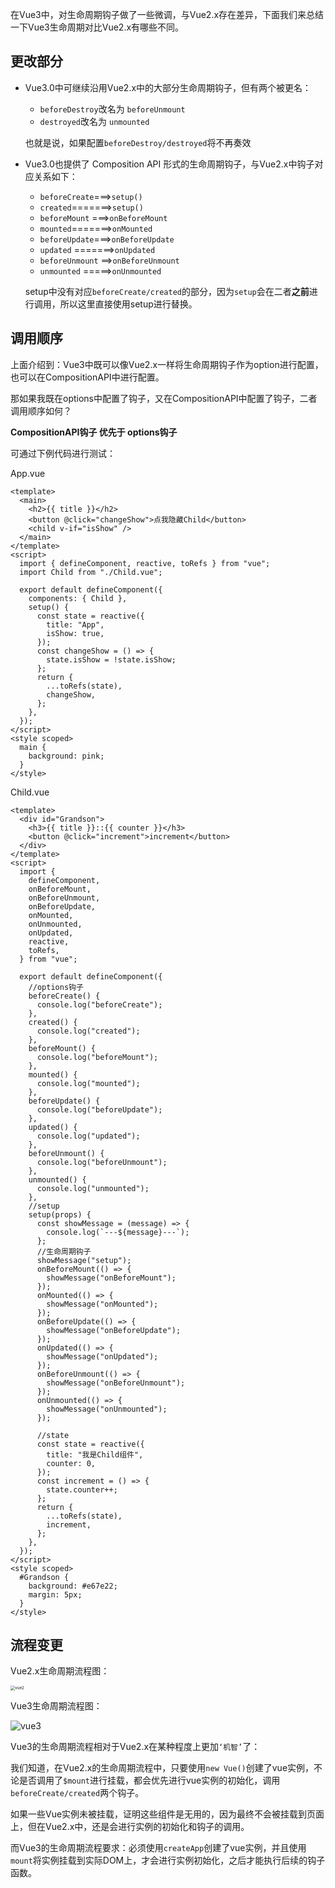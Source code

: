 在Vue3中，对生命周期钩子做了一些微调，与Vue2.x存在差异，下面我们来总结一下Vue3生命周期对比Vue2.x有哪些不同。

## 更改部分

- Vue3.0中可继续沿用Vue2.x中的大部分生命周期钩子，但有两个被更名：

  - `beforeDestroy`改名为 `beforeUnmount`
  - `destroyed`改名为 `unmounted`

  也就是说，如果配置`beforeDestroy/destroyed`将不再奏效

- Vue3.0也提供了 Composition API 形式的生命周期钩子，与Vue2.x中钩子对应关系如下：

  - `beforeCreate`===>`setup()`
  - `created`=======>`setup()`
  - `beforeMount` ===>`onBeforeMount`
  - `mounted`=======>`onMounted`
  - `beforeUpdate`===>`onBeforeUpdate`
  - `updated` =======>`onUpdated`
  - `beforeUnmount` ==>`onBeforeUnmount`
  - `unmounted` =====>`onUnmounted`

  setup中没有对应`beforeCreate/created`的部分，因为`setup`会在二者**之前**进行调用，所以这里直接使用setup进行替换。

## 调用顺序

​	上面介绍到：Vue3中既可以像Vue2.x一样将生命周期钩子作为option进行配置，也可以在CompositionAPI中进行配置。

​	那如果我既在options中配置了钩子，又在CompositionAPI中配置了钩子，二者调用顺序如何？

**CompositionAPI钩子 优先于 options钩子**

可通过下例代码进行测试：

App.vue

```
<template>
  <main>
    <h2>{{ title }}</h2>
    <button @click="changeShow">点我隐藏Child</button>
    <child v-if="isShow" />
  </main>
</template>
<script>
  import { defineComponent, reactive, toRefs } from "vue";
  import Child from "./Child.vue";

  export default defineComponent({
    components: { Child },
    setup() {
      const state = reactive({
        title: "App",
        isShow: true,
      });
      const changeShow = () => {
        state.isShow = !state.isShow;
      };
      return {
        ...toRefs(state),
        changeShow,
      };
    },
  });
</script>
<style scoped>
  main {
    background: pink;
  }
</style>
```

Child.vue

```
<template>
  <div id="Grandson">
    <h3>{{ title }}::{{ counter }}</h3>
    <button @click="increment">increment</button>
  </div>
</template>
<script>
  import {
    defineComponent,
    onBeforeMount,
    onBeforeUnmount,
    onBeforeUpdate,
    onMounted,
    onUnmounted,
    onUpdated,
    reactive,
    toRefs,
  } from "vue";

  export default defineComponent({
    //options钩子
    beforeCreate() {
      console.log("beforeCreate");
    },
    created() {
      console.log("created");
    },
    beforeMount() {
      console.log("beforeMount");
    },
    mounted() {
      console.log("mounted");
    },
    beforeUpdate() {
      console.log("beforeUpdate");
    },
    updated() {
      console.log("updated");
    },
    beforeUnmount() {
      console.log("beforeUnmount");
    },
    unmounted() {
      console.log("unmounted");
    },
    //setup
    setup(props) {
      const showMessage = (message) => {
        console.log(`---${message}---`);
      };
      //生命周期钩子
      showMessage("setup");
      onBeforeMount(() => {
        showMessage("onBeforeMount");
      });
      onMounted(() => {
        showMessage("onMounted");
      });
      onBeforeUpdate(() => {
        showMessage("onBeforeUpdate");
      });
      onUpdated(() => {
        showMessage("onUpdated");
      });
      onBeforeUnmount(() => {
        showMessage("onBeforeUnmount");
      });
      onUnmounted(() => {
        showMessage("onUnmounted");
      });

      //state
      const state = reactive({
        title: "我是Child组件",
        counter: 0,
      });
      const increment = () => {
        state.counter++;
      };
      return {
        ...toRefs(state),
        increment,
      };
    },
  });
</script>
<style scoped>
  #Grandson {
    background: #e67e22;
    margin: 5px;
  }
</style>
```

## 流程变更

Vue2.x生命周期流程图：

<img src="Vue3的生命周期.assets/vue2.png" alt="vue2" style="zoom:45%;" />

Vue3生命周期流程图：

<img src="Vue3的生命周期.assets/vue3.svg" alt="vue3"/>

Vue3的生命周期流程相对于Vue2.x在某种程度上更加`‘机智’`了：

​	我们知道，在Vue2.x的生命周期流程中，只要使用`new Vue()`创建了vue实例，不论是否调用了`$mount`进行挂载，都会优先进行vue实例的初始化，调用`beforeCreate/created`两个钩子。

​	如果一些Vue实例未被挂载，证明这些组件是无用的，因为最终不会被挂载到页面上，但在Vue2.x中，还是会进行实例的初始化和钩子的调用。

​	而Vue3的生命周期流程要求：必须使用`createApp`创建了vue实例，并且使用`mount`将实例挂载到实际DOM上，才会进行实例初始化，之后才能执行后续的钩子函数。

